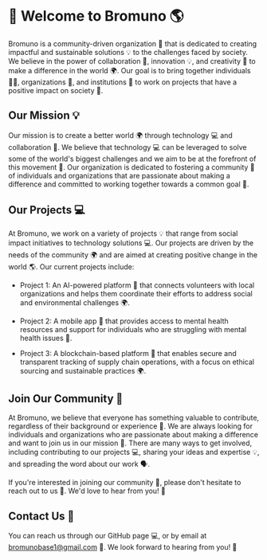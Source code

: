 # 🚀 Welcome to Bromuno 🌎

Bromuno is a community-driven organization 🤝 that is dedicated to creating impactful and sustainable solutions 💡 to the challenges faced by society. We believe in the power of collaboration 🤝, innovation 💡, and creativity 🎨 to make a difference in the world 🌍. Our goal is to bring together individuals 🙋‍♂️, organizations 🏢, and institutions 🏫 to work on projects that have a positive impact on society 💚.

## Our Mission 💡

Our mission is to create a better world 🌍 through technology 💻 and collaboration 🤝. We believe that technology 💻 can be leveraged to solve some of the world's biggest challenges and we aim to be at the forefront of this movement 🚀. Our organization is dedicated to fostering a community 🤝 of individuals and organizations that are passionate about making a difference and committed to working together towards a common goal 🎯.

## Our Projects 💻

At Bromuno, we work on a variety of projects 💡 that range from social impact initiatives to technology solutions 💻. Our projects are driven by the needs of the community 🌍 and are aimed at creating positive change in the world 🌎. Our current projects include:

- Project 1: An AI-powered platform 🤖 that connects volunteers with local organizations and helps them coordinate their efforts to address social and environmental challenges 🌍.

- Project 2: A mobile app 📱 that provides access to mental health resources and support for individuals who are struggling with mental health issues 🧠.

- Project 3: A blockchain-based platform 🔗 that enables secure and transparent tracking of supply chain operations, with a focus on ethical sourcing and sustainable practices 🌍.

## Join Our Community 🤝

At Bromuno, we believe that everyone has something valuable to contribute, regardless of their background or experience 💪. We are always looking for individuals and organizations who are passionate about making a difference and want to join us in our mission 🎯. There are many ways to get involved, including contributing to our projects 💻, sharing your ideas and expertise 💡, and spreading the word about our work 🗣.

If you're interested in joining our community 🤝, please don't hesitate to reach out to us 📩. We'd love to hear from you! 🤗

## Contact Us 📩

You can reach us through our GitHub page 💻, or by email at bromunobase1@gmail.com 📧. We look forward to hearing from you! 🤗


<!--

**Here are some ideas to get you started:**

🙋‍♀️ A short introduction - what is your organization all about?
🌈 Contribution guidelines - how can the community get involved?
👩‍💻 Useful resources - where can the community find your docs? Is there anything else the community should know?
🍿 Fun facts - what does your team eat for breakfast?
🧙 Remember, you can do mighty things with the power of [Markdown](https://docs.github.com/github/writing-on-github/getting-started-with-writing-and-formatting-on-github/basic-writing-and-formatting-syntax)
-->
